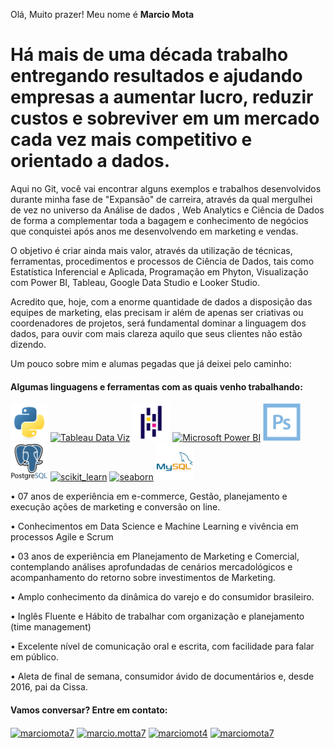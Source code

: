<p align="left">Olá, Muito prazer! Meu nome é <strong>Marcio Mota</strong></p> 
<h1 align="left">Há mais de uma década trabalho entregando resultados e ajudando empresas a aumentar lucro, reduzir custos e sobreviver em um mercado cada vez mais competitivo e orientado a dados.</h1></p>

Aqui no Git, você vai encontrar alguns exemplos e trabalhos desenvolvidos durante minha fase de "Expansão" de carreira, através da qual mergulhei de vez no universo da Análise de dados , Web Analytics  e Ciência de Dados de forma a complementar toda a bagagem e conhecimento de negócios que conquistei após anos me desenvolvendo em marketing e vendas.

O objetivo é criar ainda mais valor, através da utilização de técnicas, ferramentas, procedimentos e processos de Ciência de Dados, tais como Estatística Inferencial e Aplicada, Programação em Phyton, Visualização com Power BI, Tableau, Google Data Studio e Looker Studio. 

Acredito que, hoje, com a enorme quantidade de dados a disposição das equipes de marketing, elas precisam ir além de apenas ser criativas ou coordenadores de projetos, será fundamental dominar a linguagem dos dados, para ouvir com mais clareza aquilo que seus clientes não estão dizendo.

Um pouco sobre mim e alumas pegadas que já deixei pelo caminho:  
<h4 align="left">Algumas linguagens e ferramentas com as quais venho trabalhando:</h4>
<p align="left"> 

<a href="https://www.python.org" target="_blank" rel="noreferrer"> <img src="https://raw.githubusercontent.com/devicons/devicon/master/icons/python/python-original.svg" alt="python" height="60" width="60" /></a> 
<a href="https://public.tableau.com/app/profile/marciomota" target="_blank" rel="noreferrer"> <img src="https://d1tlzifd8jdoy4.cloudfront.net/wp-content/uploads/2014/04/tableau-icon-for-blog-320x320.png" alt="Tableau Data Viz" height="60" width="60" /></a>
<a href="https://pandas.pydata.org/" target="_blank" rel="noreferrer"> <img src="https://raw.githubusercontent.com/devicons/devicon/2ae2a900d2f041da66e950e4d48052658d850630/icons/pandas/pandas-original.svg" alt="pandas" height="60" width="60" /></a>
<a href="https://powerbi.microsoft.com/pt-br/" target="_blank" rel="noreferrer"> <img src="https://res.cloudinary.com/go1/image/upload/q_60,h_256/v1524238467/nsajzdpphy7qxjaps3og.png" alt="Microsoft Power BI" height="70" width="70" /></a>
<a href="https://www.photoshop.com/en" target="_blank" rel="noreferrer"> <img src="https://raw.githubusercontent.com/devicons/devicon/master/icons/photoshop/photoshop-line.svg" alt="photoshop" height="60" width="60" /></a> 
<a href="https://www.postgresql.org" target="_blank" rel="noreferrer"> <img src="https://raw.githubusercontent.com/devicons/devicon/master/icons/postgresql/postgresql-original-wordmark.svg" alt="postgresql" height="60" width="60" /></a> <a href="https://scikit-learn.org/" target="_blank" rel="noreferrer"> <img src="https://upload.wikimedia.org/wikipedia/commons/0/05/Scikit_learn_logo_small.svg" alt="scikit_learn" height="60" width="60" /></a> <a href="https://seaborn.pydata.org/" target="_blank" rel="noreferrer"> <img src="https://seaborn.pydata.org/_images/logo-mark-lightbg.svg" alt="seaborn" height="60" width="60" /></a> 
<a href="https://www.mysql.com/" target="_blank" rel="noreferrer"> <img src="https://raw.githubusercontent.com/devicons/devicon/master/icons/mysql/mysql-original-wordmark.svg" alt="mysql" height="60" width="60" /></a>


</p>

<p>• 07 anos de experiência em e-commerce, Gestão, planejamento e execução ações de marketing e conversão on line.</p> 
<p>• Conhecimentos em Data Science e Machine Learning e vivência em processos Agile e Scrum</p>  
<p>• 03 anos de experiência em Planejamento de Marketing e Comercial, contemplando análises aprofundadas de cenários mercadológicos e acompanhamento do retorno sobre investimentos de Marketing.</p>  
<p>• Amplo conhecimento da dinâmica do varejo e do consumidor brasileiro. 
<p>• Inglês Fluente e Hábito de trabalhar com organização e planejamento (time management) </p> 
<p>• Excelente nível de comunicação oral e escrita, com facilidade para falar em público. </p> 
<p>• Aleta de final de semana, consumidor ávido de documentários e, desde 2016, pai da Cissa.</p> 


<h4 align="left">Vamos conversar? Entre em contato:</h4>
<p align="left">
<a href="https://linkedin.com/in/marciomota7" target="blank"><img align="center" src="https://raw.githubusercontent.com/rahuldkjain/github-profile-readme-generator/master/src/images/icons/Social/linked-in-alt.svg" alt="marciomota7" height="30" width="40" /></a>
<a href="https://fb.com/marcio.motta7" target="blank"><img align="center" src="https://raw.githubusercontent.com/rahuldkjain/github-profile-readme-generator/master/src/images/icons/Social/facebook.svg" alt="marcio.motta7" height="30" width="40" /></a>
<a href="https://instagram.com/marciomot4" target="blank"><img align="center" src="https://raw.githubusercontent.com/rahuldkjain/github-profile-readme-generator/master/src/images/icons/Social/instagram.svg" alt="marciomot4" height="30" width="40" /></a>
<a href="https://kaggle.com/marciomota7" target="blank"><img align="center" src="https://raw.githubusercontent.com/rahuldkjain/github-profile-readme-generator/master/src/images/icons/Social/kaggle.svg" alt="marciomota7" height="30" width="40" /></a>
</p>


